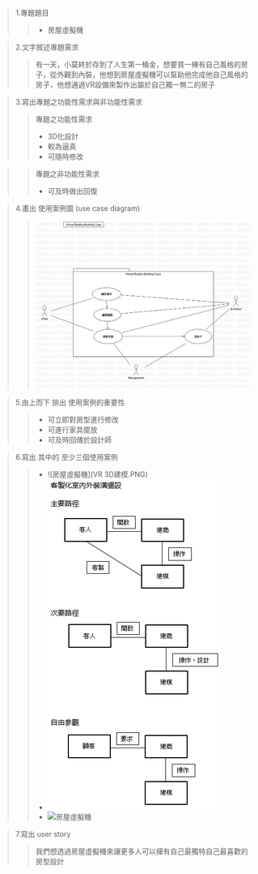 >1.專題題目
>>+ 房屋虛擬機

>2.文字敘述專題需求
>>有一天，小莫終於存到了人生第一桶金，想要買一棟有自己風格的房子，從外觀到內裝，他想到房屋虛擬機可以幫助他完成他自己風格的房子，他想通過VR設備來製作出屬於自己獨一無二的房子

>3.寫出專題之功能性需求與非功能性需求
>>專題之功能性需求
>>+ 3D化設計
>>+ 較為逼真
>>+ 可隨時修改

>>專題之非功能性需求
>>+ 可及時做出回復

>4.畫出 使用案例圖 (use case diagram)
>>![房屋虛擬機](使用案例圖.jpg)

>5.由上而下 排出 使用案例的重要性
>>+ 可立即對房型進行修改
>>+ 可進行家具擺放
>>+ 可及時回傳於設計師

>6.寫出 其中的 至少三個使用案例
>>+ ![房屋虛擬機](VR 3D建模.PNG)
>>+ ![房屋虛擬機](路徑.PNG)
>>+ ![房屋虛擬機](圖.PNG)

>7.寫出 user story
>>我們想透過房屋虛擬機來讓更多人可以擁有自己最獨特自己最喜歡的房型設計
